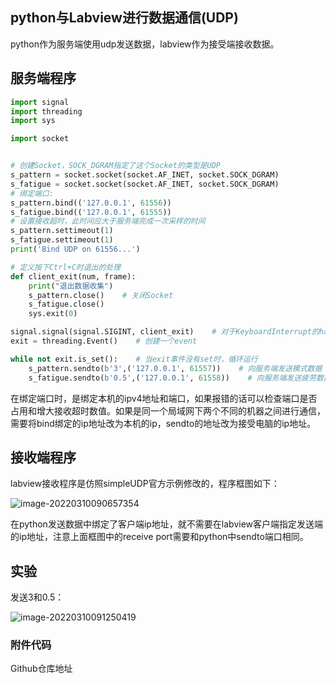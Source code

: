 ## python与Labview进行数据通信(UDP)

python作为服务端使用udp发送数据，labview作为接受端接收数据。

## 服务端程序

```python
import signal
import threading
import sys

import socket


# 创建Socket，SOCK_DGRAM指定了这个Socket的类型是UDP
s_pattern = socket.socket(socket.AF_INET, socket.SOCK_DGRAM) 
s_fatigue = socket.socket(socket.AF_INET, socket.SOCK_DGRAM) 
# 绑定端口:
s_pattern.bind(('127.0.0.1', 61556))
s_fatigue.bind(('127.0.0.1', 61555))
# 设置接收超时，此时间应大于服务端完成一次采样的时间
s_pattern.settimeout(1)
s_fatigue.settimeout(1)        
print('Bind UDP on 61556...')

# 定义按下Ctrl+C时退出的处理
def client_exit(num, frame):
    print("退出数据收集")
    s_pattern.close()    # 关闭Socket
    s_fatigue.close()
    sys.exit(0)

signal.signal(signal.SIGINT, client_exit)    # 对于KeyboardInterrupt的handlder处理
exit = threading.Event()    # 创建一个event

while not exit.is_set():    # 当exit事件没有set时，循环运行
    s_pattern.sendto(b'3',('127.0.0.1', 61557))    # 向服务端发送模式数据
    s_fatigue.sendto(b'0.5',('127.0.0.1', 61558))    # 向服务端发送疲劳数据
```

在绑定端口时，是绑定本机的ipv4地址和端口，如果报错的话可以检查端口是否占用和增大接收超时数值。如果是同一个局域网下两个不同的机器之间进行通信，需要将bind绑定的ip地址改为本机的ip，sendto的地址改为接受电脑的ip地址。

## 接收端程序

labview接收程序是仿照simpleUDP官方示例修改的，程序框图如下：

![image-20220310090657354](https://cdn.jsdelivr.net/gh/happy2h/picpool/img/image-20220310090657354.png)

在python发送数据中绑定了客户端ip地址，就不需要在labview客户端指定发送端的ip地址，注意上面框图中的receive port需要和python中sendto端口相同。

## 实验

发送3和0.5：

![image-20220310091250419](https://cdn.jsdelivr.net/gh/happy2h/picpool/img/image-20220310091250419.png)

### 附件代码

Github仓库地址
